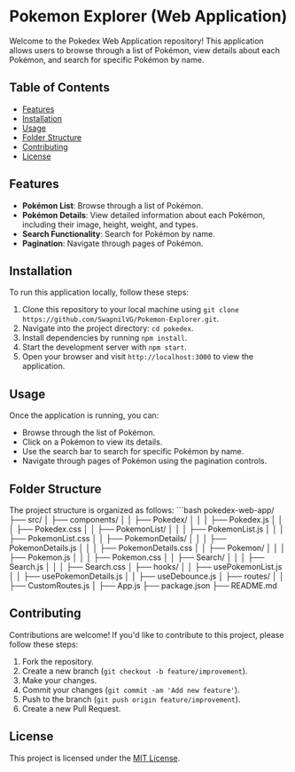 # Pokemon Explorer (Web Application)

Welcome to the Pokedex Web Application repository! This application allows users to browse through a list of Pokémon, view details about each Pokémon, and search for specific Pokémon by name.

## Table of Contents

- [Features](#features)
- [Installation](#installation)
- [Usage](#usage)
- [Folder Structure](#folder-structure)
- [Contributing](#contributing)
- [License](#license)

## Features

- **Pokémon List**: Browse through a list of Pokémon.
- **Pokémon Details**: View detailed information about each Pokémon, including their image, height, weight, and types.
- **Search Functionality**: Search for Pokémon by name.
- **Pagination**: Navigate through pages of Pokémon.

## Installation

To run this application locally, follow these steps:

1. Clone this repository to your local machine using `git clone https://github.com/SwapnilVG/Pokemon-Explorer.git`.
2. Navigate into the project directory: `cd pokedex`.
3. Install dependencies by running `npm install`.
4. Start the development server with `npm start`.
5. Open your browser and visit `http://localhost:3000` to view the application.

## Usage

Once the application is running, you can:

- Browse through the list of Pokémon.
- Click on a Pokémon to view its details.
- Use the search bar to search for specific Pokémon by name.
- Navigate through pages of Pokémon using the pagination controls.

## Folder Structure

The project structure is organized as follows:
    ```bash
        pokedex-web-app/
        ├── src/
        │ ├── components/
        │ │ ├── Pokedex/
        │ │ │ ├── Pokedex.js
        │ │ │ ├── Pokedex.css
        │ │ ├── PokemonList/
        │ │ │ ├── PokemonList.js
        │ │ │ ├── PokemonList.css
        │ │ ├── PokemonDetails/
        │ │ │ ├── PokemonDetails.js
        │ │ │ ├── PokemonDetails.css
        │ │ ├── Pokemon/
        │ │ │ ├── Pokemon.js
        │ │ │ ├── Pokemon.css
        │ │ ├── Search/
        │ │ │ ├── Search.js
        │ │ │ ├── Search.css
        │ ├── hooks/
        │ │ ├── usePokemonList.js
        │ │ ├── usePokemonDetails.js
        │ │ ├── useDebounce.js
        │ ├── routes/
        │ │ ├── CustomRoutes.js
        │ ├── App.js
        ├── package.json
        ├── README.md



## Contributing

Contributions are welcome! If you'd like to contribute to this project, please follow these steps:

1. Fork the repository.
2. Create a new branch (`git checkout -b feature/improvement`).
3. Make your changes.
4. Commit your changes (`git commit -am 'Add new feature'`).
5. Push to the branch (`git push origin feature/improvement`).
6. Create a new Pull Request.

## License

This project is licensed under the [MIT License](LICENSE).

